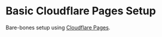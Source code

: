 # Basic Cloudflare Pages Setup

Bare-bones setup using [Cloudflare Pages](https://developers.cloudflare.com/pages/).